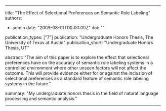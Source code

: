 ----
title: "The Effect of Selectional Preferences on Semantic Role Labeling"
authors:
- admin
date: "2009-08-01T00:00:00Z"
doi: ""

publication_types: ["7"]
publication: "Undergraduate Honors Thesis, The University of Texas at Austin"
publication_short: "Undergraduate Honors Thesis, UT"

abstract: "The aim of this paper is to explore the effect that selectional preferences have on the accuracy of semantic role labeling systems in a controlled environment where other unseen factors will not affect the outcome. This will provide evidence either for or against the inclusion of selectional preferences as a standard feature of semantic role labeling systems in the future."

summary: "My undergraduate honors thesis in the field of natural language processing and semantic analysis."

---
